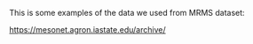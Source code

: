 This is some examples of the data we used from MRMS dataset:

https://mesonet.agron.iastate.edu/archive/

